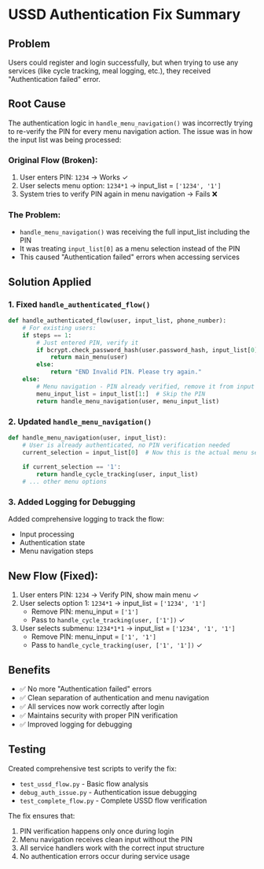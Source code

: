 # USSD Authentication Fix Summary

## Problem
Users could register and login successfully, but when trying to use any services (like cycle tracking, meal logging, etc.), they received "Authentication failed" error.

## Root Cause
The authentication logic in `handle_menu_navigation()` was incorrectly trying to re-verify the PIN for every menu navigation action. The issue was in how the input list was being processed:

### Original Flow (Broken):
1. User enters PIN: `1234` → Works ✓
2. User selects menu option: `1234*1` → input_list = `['1234', '1']`
3. System tries to verify PIN again in menu navigation → Fails ❌

### The Problem:
- `handle_menu_navigation()` was receiving the full input_list including the PIN
- It was treating `input_list[0]` as a menu selection instead of the PIN
- This caused "Authentication failed" errors when accessing services

## Solution Applied

### 1. Fixed `handle_authenticated_flow()`
```python
def handle_authenticated_flow(user, input_list, phone_number):
    # For existing users:
    if steps == 1:
        # Just entered PIN, verify it
        if bcrypt.check_password_hash(user.password_hash, input_list[0]):
            return main_menu(user)
        else:
            return "END Invalid PIN. Please try again."
    else:
        # Menu navigation - PIN already verified, remove it from input
        menu_input_list = input_list[1:]  # Skip the PIN
        return handle_menu_navigation(user, menu_input_list)
```

### 2. Updated `handle_menu_navigation()`
```python
def handle_menu_navigation(user, input_list):
    # User is already authenticated, no PIN verification needed
    current_selection = input_list[0]  # Now this is the actual menu selection
    
    if current_selection == '1':
        return handle_cycle_tracking(user, input_list)
    # ... other menu options
```

### 3. Added Logging for Debugging
Added comprehensive logging to track the flow:
- Input processing
- Authentication state
- Menu navigation steps

## New Flow (Fixed):
1. User enters PIN: `1234` → Verify PIN, show main menu ✓
2. User selects option 1: `1234*1` → input_list = `['1234', '1']` 
   - Remove PIN: menu_input = `['1']`
   - Pass to `handle_cycle_tracking(user, ['1'])` ✓
3. User selects submenu: `1234*1*1` → input_list = `['1234', '1', '1']`
   - Remove PIN: menu_input = `['1', '1']`  
   - Pass to `handle_cycle_tracking(user, ['1', '1'])` ✓

## Benefits
- ✅ No more "Authentication failed" errors
- ✅ Clean separation of authentication and menu navigation
- ✅ All services now work correctly after login
- ✅ Maintains security with proper PIN verification
- ✅ Improved logging for debugging

## Testing
Created comprehensive test scripts to verify the fix:
- `test_ussd_flow.py` - Basic flow analysis
- `debug_auth_issue.py` - Authentication issue debugging  
- `test_complete_flow.py` - Complete USSD flow verification

The fix ensures that:
1. PIN verification happens only once during login
2. Menu navigation receives clean input without the PIN
3. All service handlers work with the correct input structure
4. No authentication errors occur during service usage

